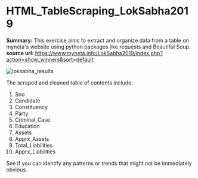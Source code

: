 # HTML_TableScraping_LokSabha2019

<b>Summary:</b> This exercise aims to extract and organize data from a table on myneta's website using python packages like requests and Beautiful Soup.
<b>source url:</b> https://www.myneta.info/LokSabha2019/index.php?action=show_winners&sort=default

![loksabha_results](https://github.com/dsvirenpai/HTML_TableScraping_LokSabha2019/assets/118036431/0dd78792-5b93-45f7-878c-00fef342c8c1)


The scraped and cleaned table of contents include: </br>
<ol>
<li>Sno</li>
<li>Candidate</li>
<li>Constituency</li>
<li>Party</li>
<li>Criminal_Case</li>
<li>Education</li>
<li>Assets</li>
<li>Apprx_Assets</li>
<li>Total_Liabilities</li>
<li>Apprx_Liabilities</li>
</ol>

See if you can identify any patterns or trends that might not be immediately obvious.

